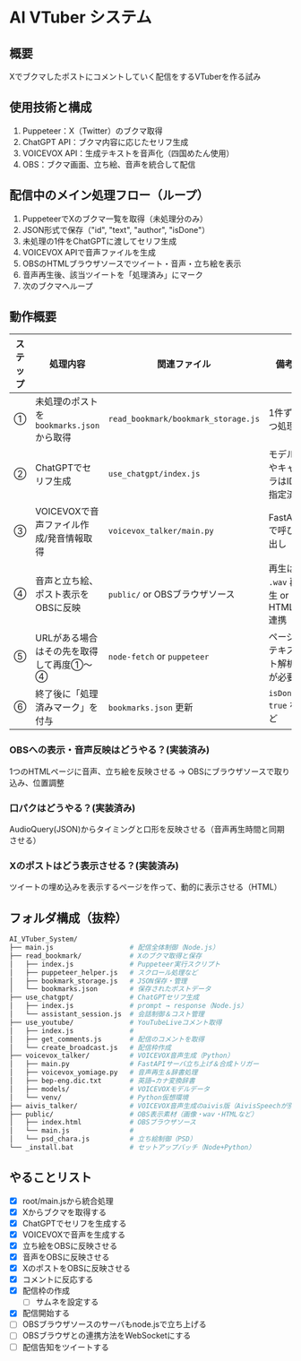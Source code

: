 # AI VTuber システム

## 概要

Xでブクマしたポストにコメントしていく配信をするVTuberを作る試み

## 使用技術と構成

1. Puppeteer：X（Twitter）のブクマ取得
2. ChatGPT API：ブクマ内容に応じたセリフ生成
3. VOICEVOX API：生成テキストを音声化（四国めたん使用）
4. OBS：ブクマ画面、立ち絵、音声を統合して配信

## 配信中のメイン処理フロー（ループ）

1. PuppeteerでXのブクマ一覧を取得（未処理分のみ）
2. JSON形式で保存（"id", "text", "author", "isDone"）
3. 未処理の1件をChatGPTに渡してセリフ生成
4. VOICEVOX APIで音声ファイルを生成
5. OBSのHTMLブラウザソースでツイート・音声・立ち絵を表示
6. 音声再生後、該当ツイートを「処理済み」にマーク
7. 次のブクマへループ

## 動作概要

| ステップ | 処理内容 | 関連ファイル | 備考 |
| --- | --- | --- | --- |
| ① | 未処理のポストを `bookmarks.json` から取得 | `read_bookmark/bookmark_storage.js` | 1件ずつ処理 |
| ② | ChatGPTでセリフ生成 | `use_chatgpt/index.js` | モデルやキャラはID指定済 |
| ③ | VOICEVOXで音声ファイル作成/発音情報取得 | `voicevox_talker/main.py` | FastAPIで呼び出し |
| ④ | 音声と立ち絵、ポスト表示をOBSに反映 | `public/` or OBSブラウザソース | 再生は `.wav` 再生 or HTML連携 |
| ⑤ | URLがある場合はその先を取得して再度①～④ | `node-fetch` or `puppeteer` | ページテキスト解析が必要 |
| ⑥ | 終了後に「処理済みマーク」を付与 | `bookmarks.json` 更新 | `isDone: true` など |

### OBSへの表示・音声反映はどうやる？(実装済み)

1つのHTMLページに音声、立ち絵を反映させる → OBSにブラウザソースで取り込み、位置調整

### 口パクはどうやる？(実装済み)

AudioQuery(JSON)からタイミングと口形を反映させる（音声再生時間と同期させる）

### Xのポストはどう表示させる？(実装済み)

ツイートの埋め込みを表示するページを作って、動的に表示させる（HTML）

## フォルダ構成（抜粋）

```bash
AI_VTuber_System/
├── main.js                   # 配信全体制御（Node.js）
├── read_bookmark/            # Xのブクマ取得と保存
│   ├── index.js              # Puppeteer実行スクリプト
│   ├── puppeteer_helper.js   # スクロール処理など
│   ├── bookmark_storage.js   # JSON保存・管理
│   └── bookmarks.json        # 保存されたポストデータ
├── use_chatgpt/              # ChatGPTセリフ生成
│   ├── index.js              # prompt → response（Node.js）
│   └── assistant_session.js  # 会話制御＆コスト管理
├── use_youtube/              # YouTubeLiveコメント取得
│   ├── index.js              # 
│   ├── get_comments.js       # 配信のコメントを取得
│   └── create_broadcast.js   # 配信枠作成
├── voicevox_talker/          # VOICEVOX音声生成（Python）
│   ├── main.py               # FastAPIサーバ立ち上げ＆合成トリガー
│   ├── voicevox_yomiage.py   # 音声再生＆辞書処理
│   ├── bep-eng.dic.txt       # 英語→カナ変換辞書
│   ├── models/               # VOICEVOXモデルデータ
│   └── venv/                 # Python仮想環境
├── aivis_talker/             # VOICEVOX音声生成のaivis版（AivisSpeechが別途必要）
├── public/                   # OBS表示素材（画像・wav・HTMLなど）
│   ├── index.html            # OBSブラウザソース
│   └── main.js               # 
│   └── psd_chara.js          # 立ち絵制御（PSD）
└── _install.bat              # セットアップバッチ（Node+Python）
```

## やることリスト

- [x] root/main.jsから統合処理
- [x] Xからブクマを取得する
- [x] ChatGPTでセリフを生成する
- [x] VOICEVOXで音声を生成する
- [x] 立ち絵をOBSに反映させる
- [x] 音声をOBSに反映させる
- [x] XのポストをOBSに反映させる
- [x] コメントに反応する
- [x] 配信枠の作成
  - [ ] サムネを設定する
- [x] 配信開始する
- [ ] OBSブラウザソースのサーバもnode.jsで立ち上げる
- [ ] OBSブラウザとの連携方法をWebSocketにする
- [ ] 配信告知をツイートする
